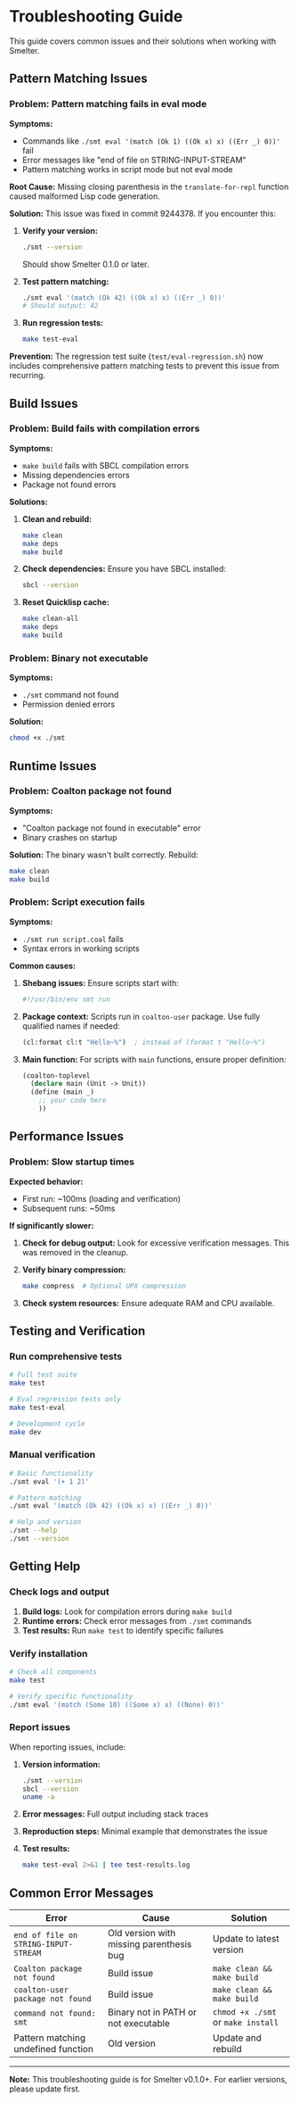 # Troubleshooting Guide

This guide covers common issues and their solutions when working with Smelter.

## Pattern Matching Issues

### Problem: Pattern matching fails in eval mode

**Symptoms:**
- Commands like `./smt eval '(match (Ok 1) ((Ok x) x) ((Err _) 0))'` fail
- Error messages like "end of file on STRING-INPUT-STREAM"
- Pattern matching works in script mode but not eval mode

**Root Cause:**
Missing closing parenthesis in the `translate-for-repl` function caused malformed Lisp code generation.

**Solution:**
This issue was fixed in commit 9244378. If you encounter this:

1. **Verify your version:**
   ```bash
   ./smt --version
   ```
   Should show Smelter 0.1.0 or later.

2. **Test pattern matching:**
   ```bash
   ./smt eval '(match (Ok 42) ((Ok x) x) ((Err _) 0))'
   # Should output: 42
   ```

3. **Run regression tests:**
   ```bash
   make test-eval
   ```

**Prevention:**
The regression test suite (`test/eval-regression.sh`) now includes comprehensive pattern matching tests to prevent this issue from recurring.

## Build Issues

### Problem: Build fails with compilation errors

**Symptoms:**
- `make build` fails with SBCL compilation errors
- Missing dependencies errors
- Package not found errors

**Solutions:**

1. **Clean and rebuild:**
   ```bash
   make clean
   make deps
   make build
   ```

2. **Check dependencies:**
   Ensure you have SBCL installed:
   ```bash
   sbcl --version
   ```

3. **Reset Quicklisp cache:**
   ```bash
   make clean-all
   make deps
   make build
   ```

### Problem: Binary not executable

**Symptoms:**
- `./smt` command not found
- Permission denied errors

**Solution:**
```bash
chmod +x ./smt
```

## Runtime Issues

### Problem: Coalton package not found

**Symptoms:**
- "Coalton package not found in executable" error
- Binary crashes on startup

**Solution:**
The binary wasn't built correctly. Rebuild:
```bash
make clean
make build
```

### Problem: Script execution fails

**Symptoms:**
- `./smt run script.coal` fails
- Syntax errors in working scripts

**Common causes:**

1. **Shebang issues:**
   Ensure scripts start with:
   ```bash
   #!/usr/bin/env smt run
   ```

2. **Package context:**
   Scripts run in `coalton-user` package. Use fully qualified names if needed:
   ```lisp
   (cl:format cl:t "Hello~%")  ; instead of (format t "Hello~%")
   ```

3. **Main function:**
   For scripts with `main` functions, ensure proper definition:
   ```lisp
   (coalton-toplevel
     (declare main (Unit -> Unit))
     (define (main _)
       ;; your code here
       ))
   ```

## Performance Issues

### Problem: Slow startup times

**Expected behavior:**
- First run: ~100ms (loading and verification)
- Subsequent runs: ~50ms

**If significantly slower:**

1. **Check for debug output:**
   Look for excessive verification messages. This was removed in the cleanup.

2. **Verify binary compression:**
   ```bash
   make compress  # Optional UPX compression
   ```

3. **Check system resources:**
   Ensure adequate RAM and CPU available.

## Testing and Verification

### Run comprehensive tests

```bash
# Full test suite
make test

# Eval regression tests only
make test-eval

# Development cycle
make dev
```

### Manual verification

```bash
# Basic functionality
./smt eval '(+ 1 2)'

# Pattern matching
./smt eval '(match (Ok 42) ((Ok x) x) ((Err _) 0))'

# Help and version
./smt --help
./smt --version
```

## Getting Help

### Check logs and output

1. **Build logs:** Look for compilation errors during `make build`
2. **Runtime errors:** Check error messages from `./smt` commands
3. **Test results:** Run `make test` to identify specific failures

### Verify installation

```bash
# Check all components
make test

# Verify specific functionality
./smt eval '(match (Some 10) ((Some x) x) ((None) 0))'
```

### Report issues

When reporting issues, include:

1. **Version information:**
   ```bash
   ./smt --version
   sbcl --version
   uname -a
   ```

2. **Error messages:** Full output including stack traces

3. **Reproduction steps:** Minimal example that demonstrates the issue

4. **Test results:**
   ```bash
   make test-eval 2>&1 | tee test-results.log
   ```

## Common Error Messages

| Error | Cause | Solution |
|-------|-------|----------|
| `end of file on STRING-INPUT-STREAM` | Old version with missing parenthesis bug | Update to latest version |
| `Coalton package not found` | Build issue | `make clean && make build` |
| `coalton-user package not found` | Build issue | `make clean && make build` |
| `command not found: smt` | Binary not in PATH or not executable | `chmod +x ./smt` or `make install` |
| Pattern matching undefined function | Old version | Update and rebuild |

---

**Note:** This troubleshooting guide is for Smelter v0.1.0+. For earlier versions, please update first.